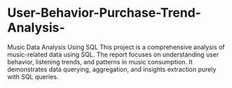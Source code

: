 # User-Behavior-Purchase-Trend-Analysis-
Music Data Analysis Using SQL  This project is a comprehensive analysis of music-related data using SQL. The report focuses on understanding user behavior, listening trends, and patterns in music consumption. It demonstrates data querying, aggregation, and insights extraction purely with SQL queries.
